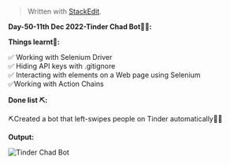 ﻿<!DOCTYPE html>
<html>

<head>
  <meta charset="utf-8">
  <meta name="viewport" content="width=device-width, initial-scale=1.0">
  <link rel="stylesheet" href="https://stackedit.io/style.css" />
</head>

<body class="stackedit">
  <div class="stackedit__html"><blockquote>
<p>Written with <a href="https://stackedit.io/">StackEdit</a>.</p>
</blockquote>
<p><strong>Day-50-11th Dec 2022-Tinder Chad Bot🤖🗿:</strong></p>
<p><strong>Things learnt📝:</strong></p>
<p>✅ Working with Selenium Driver<br>
✅ Hiding API keys with .gitignore<br>
✅ Interacting with elements on a Web page using Selenium<br>
✅Working with Action Chains</p>
<p><strong>Done list ⛏️:</strong></p>
<p>⛏️Created a bot that left-swipes people on Tinder automatically🤖🗿</p>
<p><strong>Output:</strong></p>
<p><img src="https://i.imgur.com/W8RCx7E.gif" alt="Tinder Chad Bot"></p>
</div>
</body>

</html>
